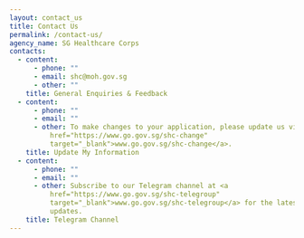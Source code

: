 ```yaml
---
layout: contact_us
title: Contact Us
permalink: /contact-us/
agency_name: SG Healthcare Corps
contacts:
  - content:
      - phone: ""
      - email: shc@moh.gov.sg
      - other: ""
    title: General Enquiries & Feedback
  - content:
      - phone: ""
      - email: ""
      - other: To make changes to your application, please update us via <a
          href="https://www.go.gov.sg/shc-change"
          target="_blank">www.go.gov.sg/shc-change</a>.
    title: Update My Information
  - content:
      - phone: ""
      - email: ""
      - other: Subscribe to our Telegram channel at <a
          href="https://www.go.gov.sg/shc-telegroup"
          target="_blank">www.go.gov.sg/shc-telegroup</a> for the latest
          updates.
    title: Telegram Channel
---
```

